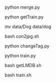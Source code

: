 
python merge.py

python getTrain.py

mv data/Dog data/dog

bash con2jpg.sh

python changeTag.py

python train.py

bash getLMDB.sh

bash train.sh
